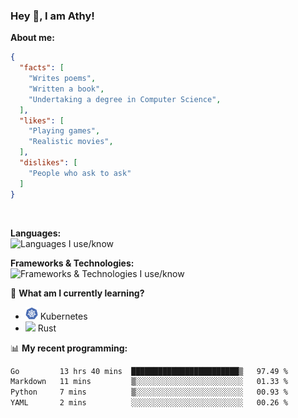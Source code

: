 ### Hey 👋, I am Athy!<br>

**About me:**


```json
{
  "facts": [
    "Writes poems",
    "Written a book",
    "Undertaking a degree in Computer Science",
  ],
  "likes": [
    "Playing games",
    "Realistic movies",
  ],
  "dislikes": [
    "People who ask to ask"
  ]
}
```
<br>


**Languages:**<br>
![Languages I use/know](https://skillicons.dev/icons?i=go,js,py,html,lua,java)

**Frameworks & Technologies:**<br />
![Frameworks & Technologies I use/know](https://skillicons.dev/icons?i=nodejs,nextjs,ts,react,express,docker,kubernetes,mysql,postgresql,mongodb,git,github,tailwind,prisma)

📙 **What am I currently learning?**

- <img height="20" src="https://github.com/devicons/devicon/blob/master/icons/kubernetes/kubernetes-plain.svg" />  Kubernetes
- <img height="20" src="https://cdn.jsdelivr.net/gh/devicons/devicon/icons/rust/rust-plain.svg" /> Rust

📊 **My recent programming:**

<!--START_SECTION:waka-->

```txt
Go         13 hrs 40 mins  ████████████████████████▒   97.49 %
Markdown   11 mins         ▒░░░░░░░░░░░░░░░░░░░░░░░░   01.33 %
Python     7 mins          ▒░░░░░░░░░░░░░░░░░░░░░░░░   00.93 %
YAML       2 mins          ░░░░░░░░░░░░░░░░░░░░░░░░░   00.26 %
```

<!--END_SECTION:waka-->
